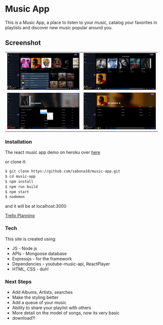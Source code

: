# Music App
This is a Music App, a place to listen to your music, catalog your favorites in playlists and discover new music popular around you. 

## Screenshot

| | |
|:-------------------------:|:-------------------------:|   
|<img src="pics/mainpage.PNG">  |  <img src="pics/playlists.PNG">|
<img src="pics/addto.PNG">| <img src="pics/Playlist.PNG">|



<!-- ![image](pics/Game.PNG) -->

### Installation
The react music app demo on heroku over [here](https://music-app-10.herokuapp.com/discover)

or clone it:
```sh
$ git clone https://github.com/sabona10/music-app.git
$ cd music-app
$ npm install
$ npm run build
$ npm start
$ nodemon
```

and it will be at localhost:3000

[Trello Planning](https://trello.com/b/B18kBVoh/music-app)

### Tech

This site is created using:

* JS - Node js
* APIs - Mongoose database
* Expressjs - for the framework
* Dependencies - youtube-music-api, ReactPlayer
* HTML, CSS - duh!

### Next Steps

 - Add Albums, Artists, searches
 - Make the styling better
 - Add a queue of your music
 - Ability to share your playlist with others
 - More detail on the model of songs, now its very basic
 - download?!
